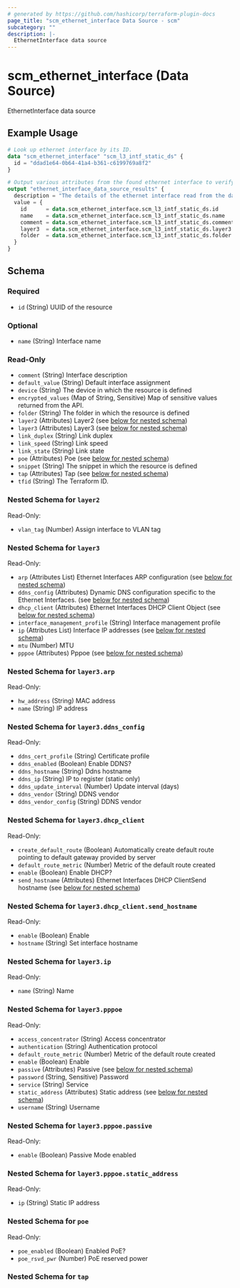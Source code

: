 ```yaml
---
# generated by https://github.com/hashicorp/terraform-plugin-docs
page_title: "scm_ethernet_interface Data Source - scm"
subcategory: ""
description: |-
  EthernetInterface data source
---
```


# scm_ethernet_interface (Data Source)

EthernetInterface data source

## Example Usage

```terraform
# Look up ethernet interface by its ID.
data "scm_ethernet_interface" "scm_l3_intf_static_ds" {
  id = "ddad1e64-0b64-41a4-b361-c6199769a8f2"
}

# Output various attributes from the found ethernet interface to verify the lookups were successful.
output "ethernet_interface_data_source_results" {
  description = "The details of the ethernet interface read from the data source."
  value = {
    id      = data.scm_ethernet_interface.scm_l3_intf_static_ds.id
    name    = data.scm_ethernet_interface.scm_l3_intf_static_ds.name
    comment = data.scm_ethernet_interface.scm_l3_intf_static_ds.comment
    layer3  = data.scm_ethernet_interface.scm_l3_intf_static_ds.layer3
    folder  = data.scm_ethernet_interface.scm_l3_intf_static_ds.folder
  }
}
```

<!-- schema generated by tfplugindocs -->
## Schema

### Required

- `id` (String) UUID of the resource

### Optional

- `name` (String) Interface name

### Read-Only

- `comment` (String) Interface description
- `default_value` (String) Default interface assignment
- `device` (String) The device in which the resource is defined
- `encrypted_values` (Map of String, Sensitive) Map of sensitive values returned from the API.
- `folder` (String) The folder in which the resource is defined
- `layer2` (Attributes) Layer2 (see [below for nested schema](#nestedatt--layer2))
- `layer3` (Attributes) Layer3 (see [below for nested schema](#nestedatt--layer3))
- `link_duplex` (String) Link duplex
- `link_speed` (String) Link speed
- `link_state` (String) Link state
- `poe` (Attributes) Poe (see [below for nested schema](#nestedatt--poe))
- `snippet` (String) The snippet in which the resource is defined
- `tap` (Attributes) Tap (see [below for nested schema](#nestedatt--tap))
- `tfid` (String) The Terraform ID.

<a id="nestedatt--layer2"></a>
### Nested Schema for `layer2`

Read-Only:

- `vlan_tag` (Number) Assign interface to VLAN tag


<a id="nestedatt--layer3"></a>
### Nested Schema for `layer3`

Read-Only:

- `arp` (Attributes List) Ethernet Interfaces ARP configuration (see [below for nested schema](#nestedatt--layer3--arp))
- `ddns_config` (Attributes) Dynamic DNS configuration specific to the Ethernet Interfaces. (see [below for nested schema](#nestedatt--layer3--ddns_config))
- `dhcp_client` (Attributes) Ethernet Interfaces DHCP Client Object (see [below for nested schema](#nestedatt--layer3--dhcp_client))
- `interface_management_profile` (String) Interface management profile
- `ip` (Attributes List) Interface IP addresses (see [below for nested schema](#nestedatt--layer3--ip))
- `mtu` (Number) MTU
- `pppoe` (Attributes) Pppoe (see [below for nested schema](#nestedatt--layer3--pppoe))

<a id="nestedatt--layer3--arp"></a>
### Nested Schema for `layer3.arp`

Read-Only:

- `hw_address` (String) MAC address
- `name` (String) IP address


<a id="nestedatt--layer3--ddns_config"></a>
### Nested Schema for `layer3.ddns_config`

Read-Only:

- `ddns_cert_profile` (String) Certificate profile
- `ddns_enabled` (Boolean) Enable DDNS?
- `ddns_hostname` (String) Ddns hostname
- `ddns_ip` (String) IP to register (static only)
- `ddns_update_interval` (Number) Update interval (days)
- `ddns_vendor` (String) DDNS vendor
- `ddns_vendor_config` (String) DDNS vendor


<a id="nestedatt--layer3--dhcp_client"></a>
### Nested Schema for `layer3.dhcp_client`

Read-Only:

- `create_default_route` (Boolean) Automatically create default route pointing to default gateway provided by server
- `default_route_metric` (Number) Metric of the default route created
- `enable` (Boolean) Enable DHCP?
- `send_hostname` (Attributes) Ethernet Interfaces DHCP ClientSend hostname (see [below for nested schema](#nestedatt--layer3--dhcp_client--send_hostname))

<a id="nestedatt--layer3--dhcp_client--send_hostname"></a>
### Nested Schema for `layer3.dhcp_client.send_hostname`

Read-Only:

- `enable` (Boolean) Enable
- `hostname` (String) Set interface hostname



<a id="nestedatt--layer3--ip"></a>
### Nested Schema for `layer3.ip`

Read-Only:

- `name` (String) Name


<a id="nestedatt--layer3--pppoe"></a>
### Nested Schema for `layer3.pppoe`

Read-Only:

- `access_concentrator` (String) Access concentrator
- `authentication` (String) Authentication protocol
- `default_route_metric` (Number) Metric of the default route created
- `enable` (Boolean) Enable
- `passive` (Attributes) Passive (see [below for nested schema](#nestedatt--layer3--pppoe--passive))
- `password` (String, Sensitive) Password
- `service` (String) Service
- `static_address` (Attributes) Static address (see [below for nested schema](#nestedatt--layer3--pppoe--static_address))
- `username` (String) Username

<a id="nestedatt--layer3--pppoe--passive"></a>
### Nested Schema for `layer3.pppoe.passive`

Read-Only:

- `enable` (Boolean) Passive Mode enabled


<a id="nestedatt--layer3--pppoe--static_address"></a>
### Nested Schema for `layer3.pppoe.static_address`

Read-Only:

- `ip` (String) Static IP address




<a id="nestedatt--poe"></a>
### Nested Schema for `poe`

Read-Only:

- `poe_enabled` (Boolean) Enabled PoE?
- `poe_rsvd_pwr` (Number) PoE reserved power


<a id="nestedatt--tap"></a>
### Nested Schema for `tap`
